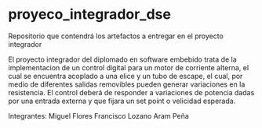 # proyeco_integrador_dse
Repositorio que contendrá los artefactos a entregar en el proyecto integrador

El proyecto integrador del diplomado en software embebido trata de la implementacion de un control digital para un motor de corriente alterna, el cual se encuentra acoplado a una elice y un tubo de escape, el cual, por medio de diferentes salidas removibles pueden generar variaciones en la resistencia.
El control deberá de responder a variaciones de potencia dadas por una entrada externa y que fijara un set point o velicidad esperada.

Integrantes:
Miguel Flores
Francisco Lozano
Aram Peña
